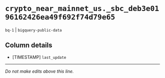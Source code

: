 # `crypto_near_mainnet_us._sbc_deb3e0196162426ea49f692f74d79e65`
`bq-1` | `bigquery-public-data`

## Column details
* [TIMESTAMP] `last_update`

-------------------------------------------------------------------------------
*Do not make edits above this line.*
